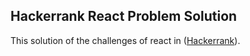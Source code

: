 ## Hackerrank React Problem Solution

This solution of the challenges of react in ([Hackerrank](https://www.hackerrank.com/domains/react)).
